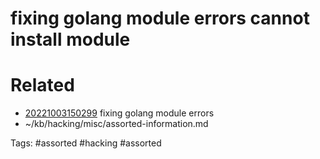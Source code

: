 # fixing golang module errors cannot install module

# Related
- [20221003150299](/zet/20221003150299/README.md) fixing golang module errors
- ~/kb/hacking/misc/assorted-information.md

Tags:
    #assorted #hacking #assorted
